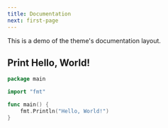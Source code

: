 ```yaml
---
title: Documentation
next: first-page
---
```


This is a demo of the theme's documentation layout.

## Print Hello, World!

```go {filename="main.go"}
package main

import "fmt"

func main() {
    fmt.Println("Hello, World!")
}
```
